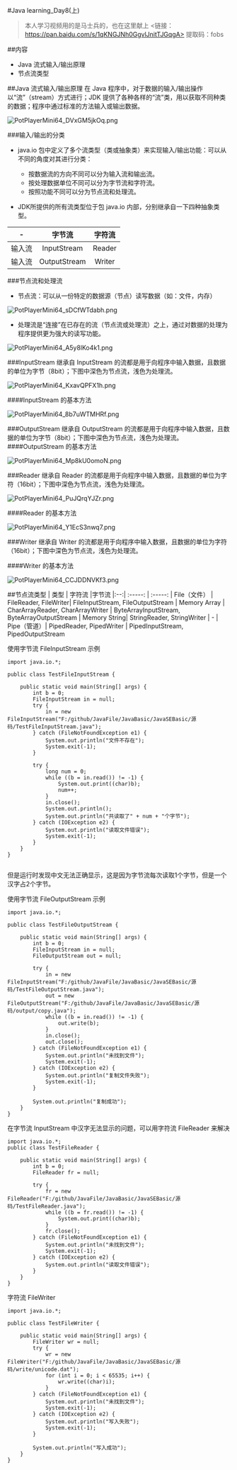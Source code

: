 #Java learning_Day8(上)
>本人学习视频用的是马士兵的，也在这里献上
><链接：https://pan.baidu.com/s/1qKNGJNh0GgvlJnitTJGqgA>
提取码：fobs

##内容
- Java 流式输入/输出原理
- 节点流类型

##Java 流式输入/输出原理
在 Java 程序中，对于数据的输入/输出操作以“流”（stream）方式进行；JDK 提供了各种各样的“流”类，用以获取不同种类的数据；程序中通过标准的方法输入或输出数据。

![PotPlayerMini64_DVxGM5jkOq.png](https://i.loli.net/2020/02/25/ZfLa6WmIovptUA2.png)

###输入/输出的分类
- java.io 包中定义了多个流类型（类或抽象类）来实现输入/输出功能：可以从不同的角度对其进行分类：
  - 按数据流的方向不同可以分为输入流和输出流。
  - 按处理数据单位不同可以分为字节流和字符流。
  - 按照功能不同可以分为节点流和处理流。

- JDK所提供的所有流类型位于包 java.io 内部，分别继承自一下四种抽象类型。

| - | 字节流 |字符流
|:--:| :-----: | :-----:
| 输入流 | InputStream| Reader
| 输入流 | OutputStream |Writer

###节点流和处理流
- 节点流：可以从一份特定的数据源（节点）读写数据（如：文件，内存）

![PotPlayerMini64_sDCfWTdabh.png](https://i.loli.net/2020/02/25/aPeyVIf5hsXjOYp.png)

- 处理流是“连接”在已存在的流（节点流或处理流）之上，通过对数据的处理为程序提供更为强大的读写功能。

![PotPlayerMini64_A5y8lKo4k1.png](https://i.loli.net/2020/02/25/nYNQfgjLOuMU2V8.png)

###InputStream
继承自 InputStream 的流都是用于向程序中输入数据，且数据的单位为字节（8bit）；下图中深色为节点流，浅色为处理流。

![PotPlayerMini64_KxavQPFX1h.png](https://i.loli.net/2020/02/25/Dh5cgnO2Vi3zbLY.png)

####InputStream 的基本方法

![PotPlayerMini64_8b7uWTMHRf.png](https://i.loli.net/2020/02/25/OqtVd6gAk2rEjSm.png)

###OutputStream
继承自 OutputStream 的流都是用于向程序中输入数据，且数据的单位为字节（8bit）；下图中深色为节点流，浅色为处理流。
####OutputStream 的基本方法

![PotPlayerMini64_Mp8kU0omoN.png](https://i.loli.net/2020/02/25/cjVBtMmHg5Y1Trz.png)

###Reader
继承自 Reader 的流都是用于向程序中输入数据，且数据的单位为字符（16bit）；下图中深色为节点流，浅色为处理流。

![PotPlayerMini64_PuJQrqYJZr.png](https://i.loli.net/2020/02/25/mNbJ1wlDeFITnpg.png)

####Reader 的基本方法

![PotPlayerMini64_Y1EcS3nwq7.png](https://i.loli.net/2020/02/25/9rC8lnUbcR4YtxZ.png)

###Writer
继承自 Writer 的流都是用于向程序中输入数据，且数据的单位为字符（16bit）；下图中深色为节点流，浅色为处理流。

####Writer 的基本方法

![PotPlayerMini64_CCJDDNVKf3.png](https://i.loli.net/2020/02/25/IuxS8JdF75pGaVk.png)

##节点流类型
| 类型 | 字符流 |字节流
|:--:| :-----: | :-----:
| File（文件） | FileReader, FileWriter| FileInputStream, FileOutputStream
| Memory Array | CharArrayReader, CharArrayWriter | ByteArrayInputStream, ByteArrayOutputStream
| Memory String| StringReader, StringWriter | - 
| Pipe（管道）| PipedReader, PipedWriter | PipedInputStream, PipedOutputStream

使用字节流 FileInputStream 示例
```
import java.io.*;

public class TestFileInputStream {

	public static void main(String[] args) {
		int b = 0;
		FileInputStream in = null;
		try {
			in = new FileInputStream("F:/github/JavaFile/JavaBasic/JavaSEBasic/源码/TestFileInputStream.java");
		} catch (FileNotFoundException e1) {
			System.out.println("文件不存在");
			System.exit(-1);
		}

		try {
			long num = 0;
			while ((b = in.read()) != -1) {
				System.out.print((char)b);
				num++;
			}
			in.close();
			System.out.println();
			System.out.println("共读取了" + num + "个字节");
		} catch (IOException e2) {
			System.out.println("读取文件错误");
			System.exit(-1);
		}
	}
}


```
但是运行时发现中文无法正确显示，这是因为字节流每次读取1个字节，但是一个汉字占2个字节。

使用字节流 FileOutputStream 示例
```
import java.io.*;

public class TestFileOutputStream {

	public static void main(String[] args) {
		int b = 0;
		FileInputStream in = null;
		FileOutputStream out = null;

		try {
			in = new FileInputStream("F:/github/JavaFile/JavaBasic/JavaSEBasic/源码/TestFileOutputStream.java");
			out = new FileOutputStream("F:/github/JavaFile/JavaBasic/JavaSEBasic/源码/output/copy.java");
			while ((b = in.read()) != -1) {
				out.write(b);
			}
			in.close();
			out.close();
		} catch (FileNotFoundException e1) {
			System.out.println("未找到文件");
			System.exit(-1);
		} catch (IOException e2) {
			System.out.println("复制文件失败");
			System.exit(-1);
		}

		System.out.println("复制成功");
	}
}

```

在字节流 InputStream 中汉字无法显示的问题，可以用字符流 FileReader 来解决
```
import java.io.*;
public class TestFileReader {

	public static void main(String[] args) {
		int b = 0;
		FileReader fr = null;

		try {
			fr = new FileReader("F:/github/JavaFile/JavaBasic/JavaSEBasic/源码/TestFileReader.java");
			while ((b = fr.read()) != -1) {
				System.out.print((char)b);
			}
			fr.close();
		} catch (FileNotFoundException e1) {
			System.out.println("未找到文件");
			System.exit(-1);
		} catch (IOException e2) {
			System.out.println("读取文件错误");
		}
	}
}
```

字符流 FileWriter
```
import java.io.*;

public class TestFileWriter {

	public static void main(String[] args) {
		FileWriter wr = null;
		try {
			wr = new FileWriter("F:/github/JavaFile/JavaBasic/JavaSEBasic/源码/write/unicode.dat");
			for (int i = 0; i < 65535; i++) {
				wr.write((char)i);
			}
		} catch (FileNotFoundException e1) {
			System.out.println("未找到文件");
			System.exit(-1);
		} catch (IOException e2) {
			System.out.println("写入失败");
			System.exit(-1);
		}

		System.out.println("写入成功");
	}
}
```